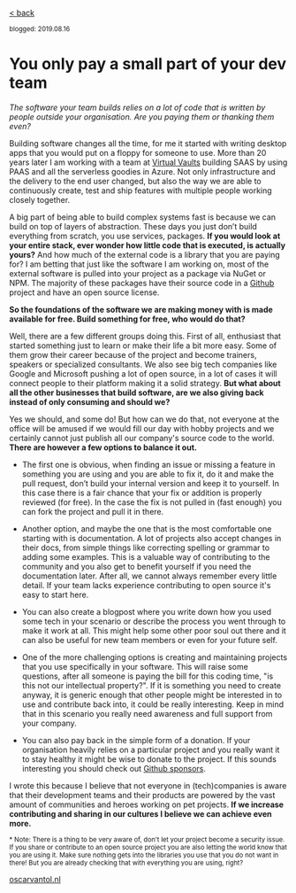 [< back](index)

<sub>blogged: 2019.08.16</sub>

# You only pay a small part of your dev team 

*The software your team builds relies on a lot of code that is written by people outside your organisation. Are you paying them or thanking them even?*

Building software changes all the time, for me it started with writing desktop apps that you would put on a floppy for someone to use. More than 20 years later I am working with a team at [Virtual Vaults](https://virtualvaults.com) building SAAS by using PAAS and all the serverless goodies in Azure. Not only infrastructure 
and the delivery to the end user changed, but also the way we are able to continuously create, test and ship features with multiple people working closely together.

A big part of being able to build complex systems fast is because we can build on top of layers of abstraction. 
These days you just don’t build everything from scratch, you use services, packages. **If you would look at your entire stack, 
ever wonder how little code that is executed, is actually yours?** And how much of the external code is a library that you are paying for? 
I am betting that just like the software I am working on, most of the external software is pulled into your project as a package via NuGet or NPM. 
The majority of these packages have their source code in a [Github](https://github.com/) project and have an open source license.

**So the foundations of the software we are making money with is made available for free. Build something for free, who would do that?**

Well, there are a few different groups doing this. First of all, enthusiast that started something just to learn or make their life a bit more easy. Some of them grow their career because of the project and become trainers, speakers or specialized consultants. We also see big tech companies like Google and Microsoft pushing a lot of open source, in a lot of cases it will connect people to their platform making it a solid strategy. **But what about all the other businesses that build software, are we also giving back instead of only consuming and should we?**

Yes we should, and some do! But how can we do that, not everyone at the office will be amused if we would fill our day with hobby projects and we certainly cannot just publish all our company's source code to the world. **There are however a few options to balance it out.** 

* The first one is obvious, when finding an issue or missing a feature in something you are using and you are able to fix it, 
do it and make the pull request, don’t build your internal version and keep it to yourself. In this case there is a fair chance that your fix or addition is properly reviewed (for free). In the case the fix is not pulled in (fast enough) you can fork the project and pull it in there.

* Another option, and maybe the one that is the most comfortable one starting with is documentation. A lot of projects also accept changes in their docs, from simple things like correcting spelling or grammar to adding some examples. This is a valuable way of contributing to the community and you also get to benefit yourself if you need the documentation later. After all, we cannot always remember every little detail. If your team lacks experience contributing to open source it's easy to start here.

* You can also create a blogpost where you write down how you used some tech in your scenario or describe the process you went through to make it work at all. This might help some other poor soul out there and it can also be useful for new team members or even for your future self.

* One of the more challenging options is creating and maintaining projects that you use specifically in your software. 
This will raise some questions, after all someone is paying the bill for this coding time, "is this not our intellectual property?". 
If it is something you need to create anyway, it is generic enough that other people might be interested in to use and contribute back into, it could be really interesting. Keep in mind that in this scenario you really need awareness and full support from your company.

* You can also pay back in the simple form of a donation. If your organisation heavily relies on a particular project and you really want it to stay healthy it might be wise to donate to the project. If this sounds interesting you should check out [Github sponsors](https://github.blog/2019-05-23-announcing-github-sponsors-a-new-way-to-contribute-to-open-source/).

I wrote this because I believe that not everyone in (tech)companies is aware that their development teams and their products are powered by the vast amount of communities and heroes working on pet projects. **If we increase contributing and sharing in our cultures I believe we can achieve even more.**

<sub>* Note: There is a thing to be very aware of, don't let your project become a security issue. If you share or contribute to an open source project you are also letting the world know that you are using it. Make sure nothing gets into the libraries you use that you do not want in there! But you are already checking that with everything you are using, right?</sub>



[oscarvantol.nl](https://oscarvantol.nl) 

